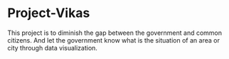 # Project-Vikas
This project is to diminish the gap between the government and common citizens. And let the government know what is the situation of an area or city through data visualization.
